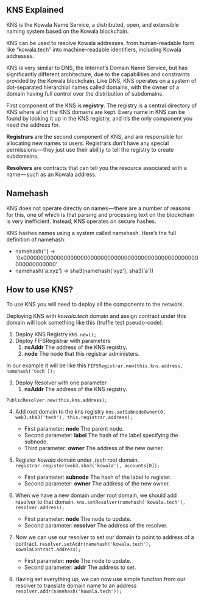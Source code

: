 ## KNS Explained
KNS is the Kowala Name Service, a distributed, open, and extensible naming system based on the Kowala blockchain.

KNS can be used to resolve Kowala addresses, from human-readable form like “kowala.tech” into machine-readable identifiers, including Kowala addresses.

KNS is very similar to DNS, the Internet’s Domain Name Service, but has significantly different architecture, due to the capabilities and constraints provided by the Kowala blockchain. Like DNS, KNS operates on a system of dot-separated hierarchial names called domains, with the owner of a domain having full control over the distribution of subdomains.

First component of the KNS is **registry**. The registry is a central directory of KNS where all of the KNS domains are kept.
Every name in KNS can be found by looking it up in the KNS registry, and it’s the only component you need the address for.

**Registrars** are the second component of KNS, and are responsible for allocating new names to users. Registrars don’t have any special permissions — they just use their ability to tell the registry to create subdomains.

**Resolvers** are contracts that can tell you the resource associated with a name — such as an Kowala address.


## Namehash
KNS does not operate directly on names — there are a number of reasons for this, one of which is that parsing and processing text on the blockchain is very inefficient. Instead, KNS operates on secure hashes.

KNS hashes names using a system called namehash. Here’s the full definition of namehash:
* namehash('') -> '0x0000000000000000000000000000000000000000000000000000000000000000'
* namehash('a.xyz') -> sha3(namehash('xyz'), sha3('a'))


## How to use KNS?
To use KNS you will need to deploy all the components to the network.

Deploying KNS with *kowala.tech* domain and assign contract under this domain will look something like this (truffle test pseudo-code):
1. Deploy KNS Registry
	`KNS.new();`
2. Deploy FIFSRegistrar with parameters 
	1. **nsAddr** The address of the KNS registry.
	2. **node** The node that this registrar administers.

In our example it will be like this
`FIFSRegistrar.new(this.kns.address, namehash('tech'));`

3. Deploy Resolver with one parameter
	1. **nsAddr** The address of the KNS registry.

`PublicResolver.new(this.kns.address);`

4. Add root domain to the kns registry
	`kns.setSubnodeOwner(0, web3.sha3('tech'), this.registrar.address);`
    * First parameter: **node** The parent node.
    * Second parameter: **label** The hash of the label specifying the subnode.
    * Third parameter: **owner** The address of the new owner.

5. Register *kowala* domain under *.tech* root domain.
	`registrar.register(web3.sha3('kowala'), accounts[0]);`
    * First parameter: **subnode** The hash of the label to register.
    * Second parameter: **owner** The address of the new owner.

6. When we have a new domain under root domain, we should add resolver to that domain.
	`kns.setResolver(namehash('kowala.tech'), resolver.address);`
	* First parameter: **node** The node to update.
	* Second parameter: **resolver** The address of the resolver.
7. Now we can use our resolver to set our domain to point to address of a contract.
	`resolver.setAddr(namehash('kowala.tech'), kowalaContract.address);`
	* First parameter: **node** The node to update.
	* Second parameter: **addr** The address to set.

8. Having set everything up, we can now use simple function from our resolver to translate domain name to an address
	`resolver.addr(namehash('kowala.tech'));`
